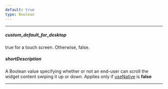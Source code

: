 ```yaml
---
default: true
type: Boolean
---
```

---
##### custom_default_for_desktop
true for a touch screen. Otherwise, false.

##### shortDescription
A Boolean value specifying whether or not an end-user can scroll the widget content swiping it up or down. Applies only if [useNative](/api-reference/10%20UI%20Widgets/dxScrollable/1%20Configuration/useNative.md '{basewidgetpath}/Configuration/#useNative') is **false**

---
